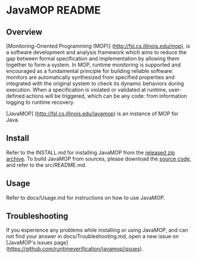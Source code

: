 # JavaMOP README

## Overview

[Monitoring-Oriented Programming (MOP)]
(http://fsl.cs.illinois.edu/mop),
is a software development and
analysis framework which aims to reduce the gap between formal
specification and implementation by allowing them together to form a
system. In MOP, runtime monitoring is supported and encouraged as a
fundamental principle for building reliable software: monitors are
automatically synthesized from specified properties and integrated
with the original system to check its dynamic behaviors during
execution. When a specification is violated or validated at runtime,
user-defined actions will be triggered, which can be any code: from
information logging to runtime recovery. 

[JavaMOP]
(http://fsl.cs.illinois.edu/javamop)
is an instance of MOP for Java.

## Install

Refer to the INSTALL.md for installing JavaMOP from the [released
zip archive](http://fsl.cs.illinois.edu/index.php/JavaMOP4).  To build
JavaMOP from sources, please download the [source
code](https://github.com/runtimeverification/javamop), and refer to
the src/README.md.


## Usage

Refer to docs/Usage.md for instructions on how to use JavaMOP.

## Troubleshooting

If you experience any problems while installing or using JavaMOP,
and can not find your answer in docs/Troubleshooting.md,
open a new issue on [JavaMOP's issues page]
(https://github.com/runtimeverification/javamop/issues).

